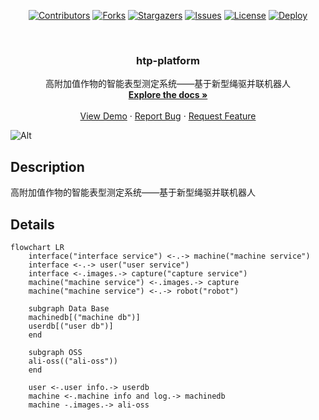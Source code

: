 <div id="top"></div>

<!-- PROJECT SHIELDS -->
<p align="center">
<a href="https://github.com/hominsu/htp-platform/graphs/contributors"><img src="https://img.shields.io/github/contributors/hominsu/htp-platform.svg?style=for-the-badge" alt="Contributors"></a>
<a href="https://github.com/hominsu/htp-platform/network/members"><img src="https://img.shields.io/github/forks/hominsu/htp-platform.svg?style=for-the-badge" alt="Forks"></a>
<a href="https://github.com/hominsu/htp-platform/stargazers"><img src="https://img.shields.io/github/stars/hominsu/htp-platform.svg?style=for-the-badge" alt="Stargazers"></a>
<a href="https://github.com/hominsu/htp-platform/issues"><img src="https://img.shields.io/github/issues/hominsu/htp-platform.svg?style=for-the-badge" alt="Issues"></a>
<a href="https://github.com/hominsu/htp-platform/blob/master/LICENSE"><img src="https://img.shields.io/github/license/hominsu/htp-platform.svg?style=for-the-badge" alt="License"></a>
<a href="https://github.com/hominsu/htp-platform/actions/workflows/docker-publish.yml"><img src="https://img.shields.io/github/workflow/status/hominsu/htp-platform/Docker%20Deploy?style=for-the-badge" alt="Deploy"></a>
</p>


<!-- PROJECT LOGO -->
<br/>
<div align="center">
<!--   <a href="https://github.com/hominsu/htp-platform">
    <img src="images/logo.png" alt="Logo" width="80" height="80">
  </a> -->

<h3 align="center">htp-platform</h3>

  <p align="center">
    高附加值作物的智能表型测定系统——基于新型绳驱并联机器人
    <br/>
    <a href="https://hominsu.github.io/htp-platform/"><strong>Explore the docs »</strong></a>
    <br/>
    <br/>
    <a href="https://github.com/hominsu/htp-platform">View Demo</a>
    ·
    <a href="https://github.com/hominsu/htp-platform/issues">Report Bug</a>
    ·
    <a href="https://github.com/hominsu/htp-platform/issues">Request Feature</a>
  </p>
</div>

![Alt](https://repobeats.axiom.co/api/embed/ec7c189a9cfaf672656dad3011758fcb8a7afdb8.svg "Repobeats analytics image")

## Description

高附加值作物的智能表型测定系统——基于新型绳驱并联机器人

## Details

```mermaid
flowchart LR
	interface("interface service") <-.-> machine("machine service")
	interface <-.-> user("user service")
	interface <-.images.-> capture("capture service")
	machine("machine service") <-.images.-> capture
	machine("machine service") <-.-> robot("robot")
	
	subgraph Data Base
	machinedb[("machine db")]
	userdb[("user db")]
	end
	
	subgraph OSS
	ali-oss(("ali-oss"))
	end
	
	user <-.user info.-> userdb
	machine <-.machine info and log.-> machinedb
	machine -.images.-> ali-oss
	
```

